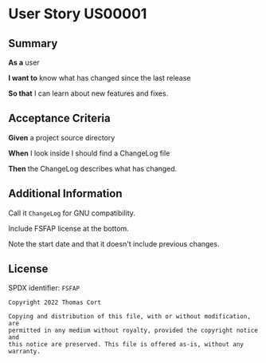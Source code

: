 # User Story US00001

## Summary

**As a** user

**I want to** know what has changed since the last release

**So that** I can learn about new features and fixes.

## Acceptance Criteria

**Given** a project source directory

**When** I look inside I should find a ChangeLog file

**Then** the ChangeLog describes what has changed.

## Additional Information

Call it `ChangeLog` for GNU compatibility.

Include FSFAP license at the bottom.

Note the start date and that it doesn't include previous changes.

## License

SPDX identifier: `FSFAP`

```
Copyright 2022 Thomas Cort

Copying and distribution of this file, with or without modification, are
permitted in any medium without royalty, provided the copyright notice and
this notice are preserved. This file is offered as-is, without any warranty.
```
